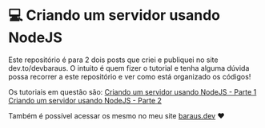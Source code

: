 # :computer: Criando um servidor usando NodeJS

Este repositório é para 2 dois posts que criei e publiquei no site dev.to/devbaraus.
O intuito é quem fizer o tutorial e tenha alguma dúvida possa recorrer a este repositório e ver como está organizado os códigos!

Os tutoriais em questão são:
[Criando um servidor usando NodeJS - Parte 1](https://dev.to/devbaraus/criando-um-servidor-em-nodejs-parte-1-c7f) 
[Criando um servidor usando NodeJS - Parte 2](https://dev.to/devbaraus/criando-um-servidor-em-nodejs-parte-2-6g7)

Também é possível acessar os mesmo no meu site [baraus.dev](https://baraus.dev) :heart:

